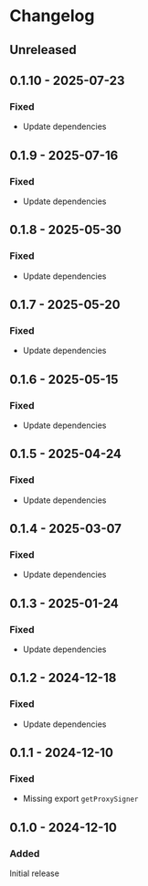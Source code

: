 # Changelog

## Unreleased

## 0.1.10 - 2025-07-23

### Fixed

- Update dependencies

## 0.1.9 - 2025-07-16

### Fixed

- Update dependencies

## 0.1.8 - 2025-05-30

### Fixed

- Update dependencies

## 0.1.7 - 2025-05-20

### Fixed

- Update dependencies

## 0.1.6 - 2025-05-15

### Fixed

- Update dependencies

## 0.1.5 - 2025-04-24

### Fixed

- Update dependencies

## 0.1.4 - 2025-03-07

### Fixed

- Update dependencies

## 0.1.3 - 2025-01-24

### Fixed

- Update dependencies

## 0.1.2 - 2024-12-18

### Fixed

- Update dependencies

## 0.1.1 - 2024-12-10

### Fixed

- Missing export `getProxySigner`

## 0.1.0 - 2024-12-10

### Added

Initial release
